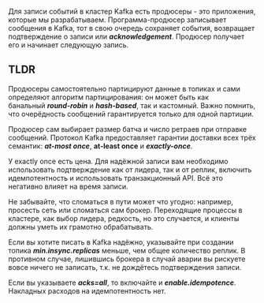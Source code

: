 Для записи событий в кластер Kafka есть продюсеры - это приложения, которые мы разрабатываем.
Программа-продюсер записывает сообщения  в Kafka, тот в свою очередь сохраняет события, возвращает подтверждение о записи или **_acknowledgement_**. Продюсер получает его и начинает следующую запись. 

## TLDR

Продюсеры самостоятельно партицируют данные в топиках и сами определяют алгоритм партицирования: он может быть как банальный **_round-robin_** и **_hash-based_**, так и кастомный. Важно помнить, что очерёдность сообщений гарантируется только для одной партиции.

Продюсер сам выбирает размер батча и число ретраев при отправке сообщений. Протокол Kafka предоставляет гарантии доставки всех трёх семантик: **_at-most once_**, **at-least once** и **_exactly-once_**.

У exactly once есть цена. Для надёжной записи вам необходимо использовать подтверждение как от лидера, так и от реплик, включить идемпотентность и использовать транзакционный API. Всё это негативно влияет на время записи.

Не забывайте, что сломаться в пути может что угодно: например, просесть сеть или сломаться сам брокер. Переходящие процессы в кластере, как выбор лидера, редкость, но это случается, и клиенты должны уметь их грамотно обрабатывать.

Если вы хотите писать в Kafka надёжно, указывайте при создании топика **_min.insync.replicas_** меньше, чем общее количество реплик. В противном случае, лишившись брокера в случай аварии вы рискуете вовсе ничего не записать, т.к. не дождётесь подтверждения записи.

Если вы указываете **_acks=all_**, то включайте и **_enable.idempotence_**. Накладных расходов на идемпотентность нет.